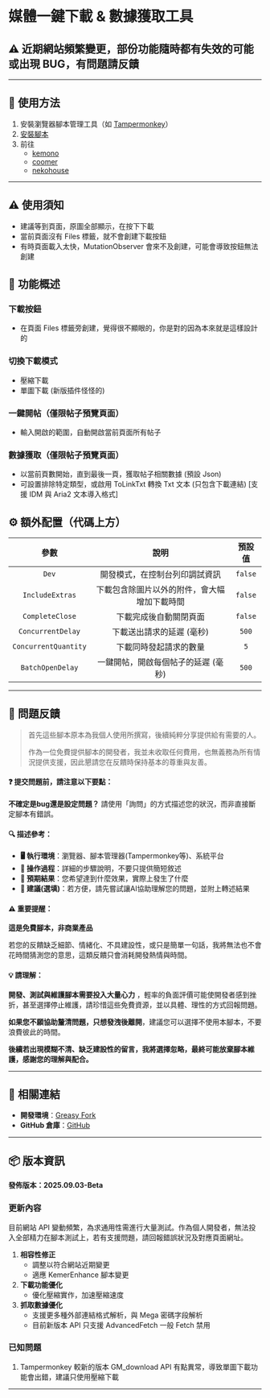 # **媒體一鍵下載 & 數據獲取工具**

## ⚠️ 近期網站頻繁變更，部份功能隨時都有失效的可能 或出現 BUG，有問題請反饋

---

## **👻 使用方法**

1. 安裝瀏覽器腳本管理工具（如 [Tampermonkey](https://chrome.google.com/webstore/detail/tampermonkey/dhdgffkkebhmkfjojejmpbldmpobfkfo)）
2. [安裝腳本](https://update.greasyfork.org/scripts/472282/Kemer%20%E4%B8%8B%E8%BC%89%E5%99%A8.user.js)
3. 前往
    - [kemono](https://kemono.cr/)
    - [coomer](https://coomer.st/)
    - [nekohouse](https://nekohouse.su/)

---

## **⚠️ 使用須知**
- 建議等到頁面，原圖全部顯示，在按下下載
- 當前頁面沒有 Files 標籤，就不會創建下載按鈕
- 有時頁面載入太快，MutationObserver 會來不及創建，可能會導致按鈕無法創建


## **📜 功能概述**

### **下載按鈕**
- 在頁面 Files 標籤旁創建，覺得很不顯眼的，你是對的因為本來就是這樣設計的

### **切換下載模式**
- 壓縮下載
- 單圖下載 (新版插件怪怪的)

### **一鍵開帖（僅限帖子預覽頁面）**
- 輸入開啟的範圍，自動開啟當前頁面所有帖子

### **數據獲取（僅限帖子預覽頁面）**
- 以當前頁數開始，直到最後一頁，獲取帖子相關數據 (預設 Json)
- 可設置排除特定類型，或啟用 ToLinkTxt 轉換 Txt 文本 (只包含下載連結) [支援 IDM 與 Aria2 文本導入格式]


## **⚙️ 額外配置（代碼上方）**
|       **參數**       |                   **說明**                   | **預設值** |
| :------------------: | :------------------------------------------: | :--------: |
|        `Dev`         |        開發模式，在控制台列印調試資訊        |  `false`   |
|   `IncludeExtras`    | 下載包含除圖片以外的附件，會大幅增加下載時間 |  `false`   |
|   `CompleteClose`    |            下載完成後自動關閉頁面            |  `false`   |
|  `ConcurrentDelay`   |          下載送出請求的延遲 (毫秒)           |   `500`    |
| `ConcurrentQuantity` |            下載同時發起請求的數量            |    `5`     |
|   `BatchOpenDelay`   |     一鍵開帖，開啟每個帖子的延遲 (毫秒)      |   `500`    |

---

## 📣 問題反饋

> 首先這些腳本原本為我個人使用所撰寫，後續純粹分享提供給有需要的人。
>
> 作為一位免費提供腳本的開發者，我並未收取任何費用，也無義務為所有情況提供支援，因此懇請您在反饋時保持基本的尊重與友善。

#### ❓ 提交問題前，請注意以下要點：

**不確定是bug還是設定問題？** 請使用「詢問」的方式描述您的狀況，而非直接斷定腳本有錯誤。

#### 🔍 描述參考：

- **🖥️ 執行環境**：瀏覽器、腳本管理器(Tampermonkey等)、系統平台
- **🧭 操作過程**：詳細的步驟說明，不要只提供簡短敘述
- **🎯 預期結果**：您希望達到什麼效果，實際上發生了什麼
- **🤖 建議(選填)**：若方便，請先嘗試讓AI協助理解您的問題，並附上轉述結果

#### ⚠️ 重要提醒：

**這是免費腳本，非商業產品**

若您的反饋缺乏細節、情緒化、不具建設性，或只是簡單一句話，我將無法也不會花時間猜測您的意思，這類反饋只會消耗開發熱情與時間。

#### 💡 請理解：

**開發、測試與維護腳本需要投入大量心力** ，輕率的負面評價可能使開發者感到挫折，甚至選擇停止維護，請珍惜這些免費資源，並以具體、理性的方式回報問題。

**如果您不願協助釐清問題，只想發洩後離開**，建議您可以選擇不使用本腳本，不要浪費彼此的時間。

**後續若出現模糊不清、缺乏建設性的留言，我將選擇忽略，最終可能放棄腳本維護，感謝您的理解與配合。**

---

## **🔗 相關連結**

- **開發環境**：[Greasy Fork](https://greasyfork.org/zh-TW/users/989635-canaan-hs)  
- **GitHub 倉庫**：[GitHub](https://github.com/Canaan-HS/MonkeyScript/tree/main/KemerDownloader)

---

## **📦 版本資訊**

**發佈版本：2025.09.03-Beta** 

### **更新內容**
目前網站 API 變動頻繁，為求通用性需進行大量測試。作為個人開發者，無法投入全部精力在腳本測試上，若有支援問題，請回報錯誤狀況及對應頁面網址。

1. **相容性修正**
   - 調整以符合網站近期變更
   - 適應 KemerEnhance 腳本變更
2. **下載功能優化**
   - 優化壓縮實作，加速壓縮速度
3. **抓取數據優化**
   - 支援更多種外部連結格式解析，與 Mega 密碼字段解析
   - 目前新版本 API 只支援 AdvancedFetch 一般 Fetch 禁用

### **已知問題**
1. Tampermonkey 較新的版本 GM_download API 有點異常，導致單圖下載功能會出錯，建議只使用壓縮下載

---